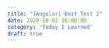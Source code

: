 ```yaml
---
title: "[Angular] Unit Test 2"
date: 2020-10-02 16:00:00
category: 'Today I Learned'
draft: true
---
```


